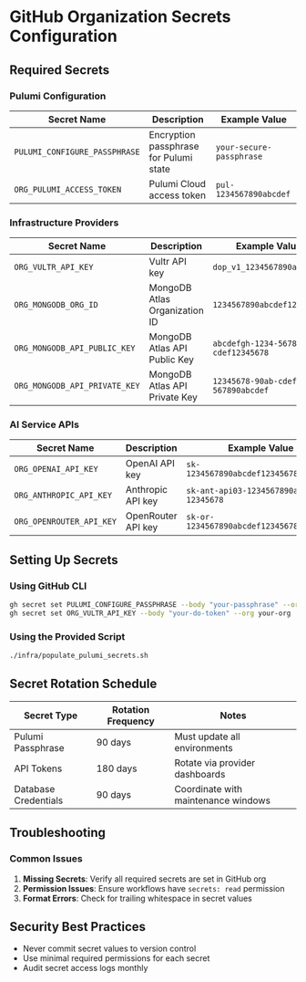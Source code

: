 # GitHub Organization Secrets Configuration

## Required Secrets

### Pulumi Configuration
| Secret Name | Description | Example Value |
|-------------|-------------|---------------|
| `PULUMI_CONFIGURE_PASSPHRASE` | Encryption passphrase for Pulumi state | `your-secure-passphrase` |
| `ORG_PULUMI_ACCESS_TOKEN` | Pulumi Cloud access token | `pul-1234567890abcdef` |

### Infrastructure Providers
| Secret Name | Description | Example Value |
|-------------|-------------|---------------|
| `ORG_VULTR_API_KEY` | Vultr API key | `dop_v1_1234567890abcdef` |
| `ORG_MONGODB_ORG_ID` | MongoDB Atlas Organization ID | `1234567890abcdef12345678` |
| `ORG_MONGODB_API_PUBLIC_KEY` | MongoDB Atlas API Public Key | `abcdefgh-1234-5678-90ab-cdef12345678` |
| `ORG_MONGODB_API_PRIVATE_KEY` | MongoDB Atlas API Private Key | `12345678-90ab-cdef-1234-567890abcdef` |

### AI Service APIs
| Secret Name | Description | Example Value |
|-------------|-------------|---------------|
| `ORG_OPENAI_API_KEY` | OpenAI API key | `sk-1234567890abcdef1234567890abcdef` |
| `ORG_ANTHROPIC_API_KEY` | Anthropic API key | `sk-ant-api03-1234567890abcdef-12345678` |
| `ORG_OPENROUTER_API_KEY` | OpenRouter API key | `sk-or-1234567890abcdef1234567890abcdef` |

## Setting Up Secrets

### Using GitHub CLI
```bash
gh secret set PULUMI_CONFIGURE_PASSPHRASE --body "your-passphrase" --org your-org
gh secret set ORG_VULTR_API_KEY --body "your-do-token" --org your-org
```

### Using the Provided Script
```bash
./infra/populate_pulumi_secrets.sh
```

## Secret Rotation Schedule
| Secret Type | Rotation Frequency | Notes |
|-------------|--------------------|-------|
| Pulumi Passphrase | 90 days | Must update all environments |
| API Tokens | 180 days | Rotate via provider dashboards |
| Database Credentials | 90 days | Coordinate with maintenance windows |

## Troubleshooting

### Common Issues
1. **Missing Secrets**: Verify all required secrets are set in GitHub org
2. **Permission Issues**: Ensure workflows have `secrets: read` permission
3. **Format Errors**: Check for trailing whitespace in secret values

## Security Best Practices
- Never commit secret values to version control
- Use minimal required permissions for each secret
- Audit secret access logs monthly
